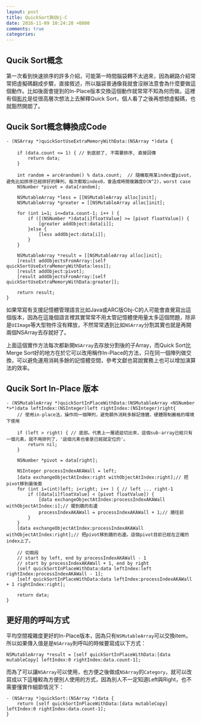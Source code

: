 ```yaml
---
layout: post
title: QuickSort與Obj-C
date: 2016-11-09 10:24:20 +0800
comments: true
categories: 
---
```


## Qucik Sort概念
第一次看到快速排序的許多介紹，可能第一時間腦袋轉不太過來，因為網路介紹常常把虛擬碼翻成步驟，直接敘述，所以腦袋普通像我就會沒辦法意會為什麼要做這個動作。比如後面會提到的In-Place版本交換這個動作就常常不知為何而做。這裡有個[影片](https://www.youtube.com/watch?v=aQiWF4E8flQ)是從很高層次想法上去解釋Quick Sort，個人看了之後再想想虛擬碼，也就豁然開朗了。

## Qucik Sort概念轉換成Code

```
- (NSArray *)quickSortUseExtraMemoryWithData:(NSArray *)data {

    if (data.count <= 1) { // 到底部了, 不需要排序, 直接回傳
        return data;
    }
    
    int random = arc4random() % data.count;  // 隨機取用某index當pivot，避免比如排序已經排好的陣列，每次都取index0，會造成時間複雜度O(N^2)，worst case
    NSNumber *pivot = data[random];
    
    NSMutableArray *less = [[NSMutableArray alloc]init];
    NSMutableArray *greater = [[NSMutableArray alloc]init];
    
    for (int i=1; i<=data.count-1; i++ ) {
        if ([(NSNumber *)data[i]floatValue] >= [pivot floatValue]) {
            [greater addObject:data[i]];
        }else {
            [less addObject:data[i]];
        }
    }
    
    NSMutableArray *result = [[NSMutableArray alloc]init];
    [result addObjectsFromArray:[self quickSortUseExtraMemoryWithData:less]];
    [result addObject:pivot];
    [result addObjectsFromArray:[self quickSortUseExtraMemoryWithData:greater]];
    
    return result;
}
```

如果常寫有支援記憶體管理語言比如Java或ARC版Obj-C的人可能會直覺寫出這個版本，因為在這幾個語言裡其實常常不用太管記憶體使用量太多這個問題，除非是`UIImage`等大型物件沒有釋放，不然常常遇到比如`NSArray`分割其實也就是再開兩個NSArray去存就好了。

上面這個實作方法每次都新開`NSArray`去存放分割後的子Array，而Quick Sort比Merge Sort好的地方在於它可以改用稱作In-Place的方法，只在同一個陣列做交換，可以避免運用消耗多餘的記憶體空間，參考文獻也寫說實務上也可以增加演算法的效率。

## Qucik Sort In-Place 版本
```
- (NSMutableArray *)quickSortInPlaceWithData:(NSMutableArray <NSNumber *>*)data leftIndex:(NSInteger)left rightIndex:(NSInteger)right{
    // 使用in-place法，操作同一個陣列，避免額外消耗多餘記憶體，硬體限制嚴格的環境下使用
    
    if (left > right) { // 底部。代表上一層遞迴切出來，這個sub-array已經只有一個元素，就不用排列了，'這個元素也會是已經就定位的'。
        return nil;
    }
    
    NSNumber *pivot = data[right];
    
    NSInteger processIndexAKAWall = left;
    [data exchangeObjectAtIndex:right withObjectAtIndex:right];// 把pivot移到最後面
    for (int i=(int)left; i<right; i++ ) { // left ... right-1
        if ([data[i]floatValue] < [pivot floatValue]) {
            [data exchangeObjectAtIndex:processIndexAKAWall withObjectAtIndex:i];// 擺到牆的右邊
            processIndexAKAWall = processIndexAKAWall + 1;// 牆往前
        }
    }
    [data exchangeObjectAtIndex:processIndexAKAWall withObjectAtIndex:right];// 把pivot移到牆的右邊。這個pivot目前已經在正確的index上了。
    
    // 切兩段
    // start by left, end by processIndexAKAWall - 1
    // start by processIndexAKAWall + 1, end by right
    [self quickSortInPlaceWithData:data leftIndex:left rightIndex:processIndexAKAWall - 1];
    [self quickSortInPlaceWithData:data leftIndex:processIndexAKAWall + 1 rightIndex:right];
    
    return data;
}
```
## 更好用的呼叫方式
平均空間複雜度更好的In-Place版本，因為只有`NSMutableArray`可以交換item，所以如果傳入值是是`NSArray`則呼叫的時候要寫成以下方式：
```
NSMutableArray *result = [self quickSortInPlaceWithData:[data mutableCopy] leftIndex:0 rightIndex:data.count-1];
```
而為了可以讓`NSArray`可以使用，也方便之後做成`NSArray`的`Category`，就可以改寫成以下這種較為方便別人使用的方式，因為別人不一定知道Left與Right，也不需要懂實作細節情況下：
```
- (NSArray *)quickSort:(NSArray *)data {
    return [self quickSortInPlaceWithData:[data mutableCopy]  leftIndex:0 rightIndex:data.count-1];
}
```